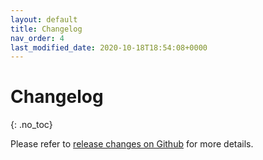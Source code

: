 ```yaml
---
layout: default
title: Changelog
nav_order: 4
last_modified_date: 2020-10-18T18:54:08+0000
---
```


# Changelog
{: .no_toc}

Please refer to [release changes on Github](https://github.com/wpcleveldotcom/elemental-menu/releases) for more details.
